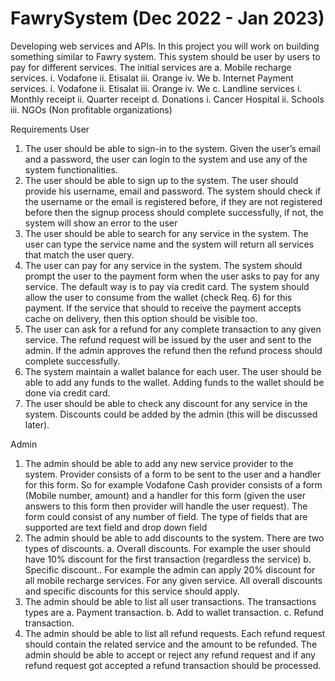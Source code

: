 # FawrySystem (Dec 2022 - Jan 2023)
Developing web services and APIs.
In this project you will work on building something similar to Fawry system. This system should be user by users to pay for different services. The initial services are
a. Mobile recharge services.
i. Vodafone
ii. Etisalat
iii. Orange
iv. We
b. Internet Payment services.
i. Vodafone
ii. Etisalat
iii. Orange
iv. We
c. Landline services
i. Monthly receipt
ii. Quarter receipt
d. Donations
i. Cancer Hospital
ii. Schools
iii. NGOs (Non profitable organizations)

Requirements
User 
1. The user should be able to sign-in to the system. Given the user’s email and a password, the user can login to the system and use any of the system functionalities.
2. The user should be able to sign up to the system. The user should provide his username, email and password. The system should check if the username or the email is registered before, if they are not registered before then the signup process should complete successfully, if not, the system will show an error to the user
3. The user should be able to search for any service in the system. The user can type the service name and the system will return all services that match the user query.
4. The user can pay for any service in the system. The system should prompt the user to the payment form when the user asks to pay for any service. The default way is to pay via credit card. The system should allow the user to consume from the wallet (check Req. 6) for this payment. If the service that should to receive the payment accepts cache on delivery, then this option should be visible too.
5. The user can ask for a refund for any complete transaction to any given service. The refund request will be issued by the user and sent to the admin. If the admin approves the refund then the refund process should complete successfully. 
6. The system maintain a wallet balance for each user. The user should be able to add any funds to the wallet. Adding funds to the wallet should be done via credit card.
7. The user should be able to check any discount for any service in the system. Discounts could be added by the admin (this will be discussed later).

Admin
1. The admin should be able to add any new service provider to the system. Provider consists of a form to be sent to the user and a handler for this form. So for example Vodafone Cash provider consists of a form (Mobile number, amount) and a handler for 
this form (given the user answers to this form then provider will handle the user request). 
The form could consist of any number of field. The type of fields that are supported are text field and drop down field
2. The admin should be able to add discounts to the system. There are two types of discounts.
a. Overall discounts. For example the user should have 10% discount for the first transaction (regardless the service)
b. Specific discount.. For example the admin can apply 20% discount for all mobile recharge services.
For any given service. All overall discounts and specific discounts for this service should apply.
3. The admin should be able to list all user transactions. The transactions types are
a. Payment transaction.
b. Add to wallet transaction.
c. Refund transaction. 
4. The admin should be able to list all refund requests. Each refund request should contain the related service and the amount to be refunded. The admin should be able to accept or reject any refund request and if any refund request got accepted a refund transaction should be processed.
